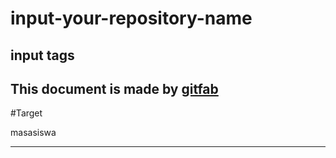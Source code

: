 # input-your-repository-name
## input tags
This document is made by [gitfab](http://gitfab.org)
---
#Target

masasiswa

---
